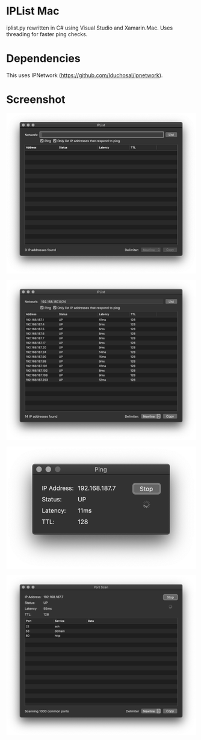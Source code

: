 # IPList Mac
iplist.py rewritten in C# using Visual Studio and Xamarin.Mac. Uses threading for faster ping checks.

# Dependencies
This uses IPNetwork (https://github.com/lduchosal/ipnetwork).

# Screenshot
![Screenshot](https://github.com/mcherry/IPList.macOS/blob/master/Screenshots/005.png?raw=true "Screenshot 1")

![Screenshot](https://github.com/mcherry/IPList.macOS/blob/master/Screenshots/006.png?raw=true "Screenshot 2")

![Screenshot](https://github.com/mcherry/IPList.macOS/blob/master/Screenshots/007.png?raw=true "Screenshot 3")

![Screenshot](https://github.com/mcherry/IPList.macOS/blob/master/Screenshots/004.png?raw=true "Screenshot 4")
